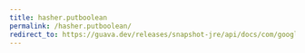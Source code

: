 ```yaml
---
title: hasher.putboolean
permalink: /hasher.putboolean/
redirect_to: https://guava.dev/releases/snapshot-jre/api/docs/com/google/common/hash/Hasher.html#putBoolean-boolean-
---
```

